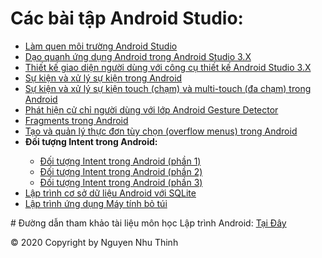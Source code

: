 # Các bài tập Android Studio:
<ul>
<li><a href="https://github.com/nguyennhuthinh14/MyApplication">Làm quen môi trường Android Studio</a></li>
<li><a href="https://github.com/nguyennhuthinh14/DaoquanhAndroid">Dạo quanh ứng dụng Android trong Android Studio 3.X</a></li>
<li><a href="https://github.com/nguyennhuthinh14/Thietkegiaodien">Thiết kế giao diện người dùng với công cụ thiết kế Android Studio 3.X</a></li>
<li><a href="https://github.com/nguyennhuthinh14/Xulysukien">Sự kiện và xử lý sự kiện trong Android</a></li>
<li><a href="https://github.com/nguyennhuthinh14/XulysukienCham">Sự kiện và xử lý sự kiện touch (chạm) và multi-touch (đa chạm) trong Android</a></li>
<li><a href="https://github.com/nguyennhuthinh14/Cuchinguoidung">Phát hiện cử chỉ người dùng với lớp Android Gesture Detector</a></li>
<li><a href="https://github.com/nguyennhuthinh14/fragments">Fragments trong Android</a></li>
<li><a href="https://github.com/nguyennhuthinh14/taothucdon">Tạo và quản lý thực đơn tùy chọn (overflow menus) trong Android</a></li>
<li><b>Đối tượng Intent trong Android:</b></li>
<ul>
  <li><a href="https://github.com/nguyennhuthinh14/intent1">Đối tượng Intent trong Android (phần 1)</a></li>
  <li><a href="https://github.com/nguyennhuthinh14/intent2">Đối tượng Intent trong Android (phần 2)</a></li>
  <li><a href="https://github.com/nguyennhuthinh14/intent3">Đối tượng Intent trong Android (phần 3)</a></li>
</ul>
<li><a href="https://github.com/nguyennhuthinh14/csdl">Lập trình cơ sở dữ liệu Android với SQLite</a></li>
<li><a href="https://github.com/nguyennhuthinh14/calculator">Lập trình ứng dụng Máy tính bỏ túi</a></li>
</ul>
# Đường dẫn tham khảo tài liệu môn học Lập trình Android: <a href="https://ngocminhtranblog.blogspot.com/2018/08/lap-trinh-android.html">Tại Đây</a>


  
  
© 2020 Copyright by Nguyen Nhu Thinh
